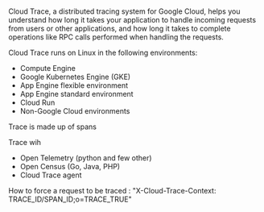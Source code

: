 

###

Cloud Trace, a distributed tracing system for Google Cloud, helps you understand how long it takes your application to handle incoming requests from users or other applications, and how long it takes to complete operations like RPC calls performed when handling the requests.

Cloud Trace runs on Linux in the following environments:

* Compute Engine
* Google Kubernetes Engine (GKE)
* App Engine flexible environment
* App Engine standard environment
* Cloud Run
* Non-Google Cloud environments

Trace is made up of spans

Trace wih
* Open Telemetry (python and few other)
* Open Census (Go, Java, PHP)
* Cloud Trace agent


How to force a request to be traced :
"X-Cloud-Trace-Context: TRACE_ID/SPAN_ID;o=TRACE_TRUE"

